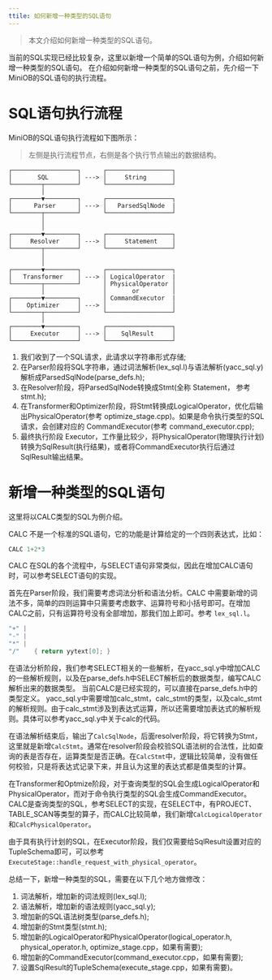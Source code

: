 ```yaml
---
ttile: 如何新增一种类型的SQL语句
---
```


> 本文介绍如何新增一种类型的SQL语句。

当前的SQL实现已经比较复杂，这里以新增一个简单的SQL语句为例，介绍如何新增一种类型的SQL语句。
在介绍如何新增一种类型的SQL语句之前，先介绍一下MiniOB的SQL语句的执行流程。

# SQL语句执行流程
MiniOB的SQL语句执行流程如下图所示：

> 左侧是执行流程节点，右侧是各个执行节点输出的数据结构。

```
┌──────────────────┐      ┌──────────────────┐
│       SQL        │ ---> │     String       │
└────────┬─────────┘      └──────────────────┘
         │
┌────────▼─────────┐      ┌──────────────────┐
│      Parser      │ ---> │   ParsedSqlNode  |
└────────┬─────────┘      └──────────────────┘
         │
         │
┌────────▼─────────┐      ┌──────────────────┐
│     Resolver     │ ---> │     Statement    │
└────────┬─────────┘      └──────────────────┘
         │
         │
┌────────▼─────────┐      ┌──────────────────┐
│   Transformer    │ ---> │ LogicalOperator  |
└────────┬─────────┘      │ PhysicalOperator │
         │                │       or         │
┌────────▼─────────┐      │ CommandExecutor  |
│    Optimizer     │ ---> │                  │
└────────┬─────────┘      └──────────────────┘
         │
┌────────▼─────────┐      ┌──────────────────┐
│     Executor     │ ---> │    SqlResult     │
└──────────────────┘      └──────────────────┘
```

1. 我们收到了一个SQL请求，此请求以字符串形式存储;
2. 在Parser阶段将SQL字符串，通过词法解析(lex_sql.l)与语法解析(yacc_sql.y)解析成ParsedSqlNode(parse_defs.h);
3. 在Resolver阶段，将ParsedSqlNode转换成Stmt(全称 Statement， 参考 stmt.h);
4. 在Transformer和Optimizer阶段，将Stmt转换成LogicalOperator，优化后输出PhysicalOperator(参考 optimize_stage.cpp)。如果是命令执行类型的SQL请求，会创建对应的 CommandExecutor(参考 command_executor.cpp);
5. 最终执行阶段 Executor，工作量比较少，将PhysicalOperator(物理执行计划)转换为SqlResult(执行结果)，或者将CommandExecutor执行后通过SqlResult输出结果。

# 新增一种类型的SQL语句
这里将以CALC类型的SQL为例介绍。

CALC 不是一个标准的SQL语句，它的功能是计算给定的一个四则表达式，比如：
```sql
CALC 1+2*3
```

CALC 在SQL的各个流程中，与SELECT语句非常类似，因此在增加CALC语句时，可以参考SELECT语句的实现。

首先在Parser阶段，我们需要考虑词法分析和语法分析。CALC 中需要新增的词法不多，简单的四则运算中只需要考虑数字、运算符号和小括号即可。在增加CALC之前，只有运算符号没有全部增加，那我们加上即可。参考 `lex_sql.l`。
```c
"+" |
"-" |
"*" |
"/"    { return yytext[0]; }
```

在语法分析阶段，我们参考SELECT相关的一些解析，在yacc_sql.y中增加CALC的一些解析规则，以及在parse_defs.h中SELECT解析后的数据类型，编写CALC解析出来的数据类型。
当前CALC是已经实现的，可以直接在parse_defs.h中的类型定义。
yacc_sql.y中需要增加calc_stmt，calc_stmt的类型，以及calc_stmt的解析规则。由于calc_stmt涉及到表达式运算，所以还需要增加表达式的解析规则。具体可以参考yacc_sql.y中关于calc的代码。

在语法解析结束后，输出了`CalcSqlNode`，后面resolver阶段，将它转换为Stmt，这里就是新增`CalcStmt`。通常在resolver阶段会校验SQL语法树的合法性，比如查询的表是否存在，运算类型是否正确。在`CalcStmt`中，逻辑比较简单，没有做任何校验，只是将表达式记录下来，并且认为这里的表达式都是值类型的计算。

在Transformer和Optmize阶段，对于查询类型的SQL会生成LogicalOperator和PhysicalOperator，而对于命令执行类型的SQL会生成CommandExecutor。CALC是查询类型的SQL，参考SELECT的实现，在SELECT中，有PROJECT、TABLE_SCAN等类型的算子，而CALC比较简单，我们新增`CalcLogicalOperator`和`CalcPhysicalOperator`。

由于具有执行计划的SQL，在Executor阶段，我们仅需要给SqlResult设置对应的TupleSchema即可，可以参考`ExecuteStage::handle_request_with_physical_operator`。

总结一下，新增一种类型的SQL，需要在以下几个地方做修改：
1. 词法解析，增加新的词法规则(lex_sql.l);
2. 语法解析，增加新的语法规则(yacc_sql.y);
3. 增加新的SQL语法树类型(parse_defs.h);
4. 增加新的Stmt类型(stmt.h);
5. 增加新的LogicalOperator和PhysicalOperator(logical_operator.h, physical_operator.h, optimize_stage.cpp，如果有需要);
6. 增加新的CommandExecutor(command_executor.cpp，如果有需要);
7. 设置SqlResult的TupleSchema(execute_stage.cpp，如果有需要)。
